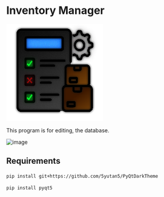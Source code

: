 # Inventory Manager

![icon](icons/icon.png "icon")

This program is for editing, the database.

![image](https://user-images.githubusercontent.com/25397800/167233048-45a0a5de-a61c-4b22-92e6-a1e5dd638e3e.png)

## Requirements

```pip install git+https://github.com/5yutan5/PyQtDarkTheme ```

```pip install pyqt5```